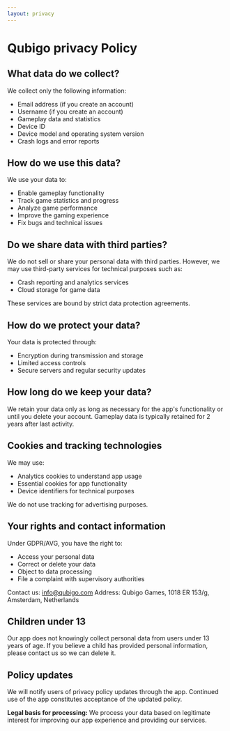 ```yaml
---
layout: privacy
---
```


# Qubigo privacy Policy

## What data do we collect?
We collect only the following information:

* Email address (if you create an account)
* Username (if you create an account)
* Gameplay data and statistics
* Device ID
* Device model and operating system version
* Crash logs and error reports

## How do we use this data?

We use your data to:

* Enable gameplay functionality
* Track game statistics and progress
* Analyze game performance
* Improve the gaming experience
* Fix bugs and technical issues

## Do we share data with third parties?

We do not sell or share your personal data with third parties. However, we may use third-party services for technical purposes such as:

* Crash reporting and analytics services
* Cloud storage for game data

These services are bound by strict data protection agreements.

## How do we protect your data?

Your data is protected through:

* Encryption during transmission and storage
* Limited access controls
* Secure servers and regular security updates

## How long do we keep your data?

We retain your data only as long as necessary for the app's functionality or until you delete your account. Gameplay data is typically retained for 2 years after last activity.

## Cookies and tracking technologies

We may use:

* Analytics cookies to understand app usage
* Essential cookies for app functionality
* Device identifiers for technical purposes

We do not use tracking for advertising purposes.

## Your rights and contact information

Under GDPR/AVG, you have the right to:

* Access your personal data
* Correct or delete your data
* Object to data processing
* File a complaint with supervisory authorities

Contact us: info@qubigo.com Address: Qubigo Games, 1018 ER 153/g, Amsterdam, Netherlands

## Children under 13

Our app does not knowingly collect personal data from users under 13 years of age. If you believe a child has provided personal information, please contact us so we can delete it.


## Policy updates

We will notify users of privacy policy updates through the app. Continued use of the app constitutes acceptance of the updated policy.

**Legal basis for processing:** We process your data based on legitimate interest for improving our app experience and providing our services.
